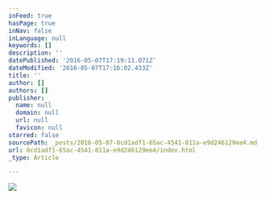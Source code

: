 ```yaml
---
inFeed: true
hasPage: true
inNav: false
inLanguage: null
keywords: []
description: ''
datePublished: '2016-05-07T17:19:11.071Z'
dateModified: '2016-05-07T17:16:02.433Z'
title: ''
author: []
authors: []
publisher:
  name: null
  domain: null
  url: null
  favicon: null
starred: false
sourcePath: _posts/2016-05-07-0cd1adf1-65ac-4541-811a-e9d246129ee4.md
url: 0cd1adf1-65ac-4541-811a-e9d246129ee4/index.html
_type: Article

---
```

![](https://the-grid-user-content.s3-us-west-2.amazonaws.com/8b4c093d-a387-479d-ad20-1011548b58df.jpg)
